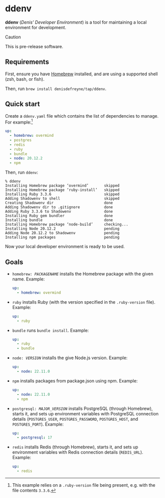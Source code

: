# ddenv

**ddenv** (*Denis’ Developer Environment*) is a tool for maintaining a local environment for development.

> [!CAUTION]
> This is pre-release software.

## Requirements

First, ensure you have [Homebrew](https://brew.sh/) installed, and are using a supported shell (zsh, bash, or fish).

Then, run `brew install denisdefreyne/tap/ddenv`.

## Quick start

Create a `ddenv.yaml` file which contains the list of dependencies to manage. For example:[^ruby-version]

```yaml
up:
  - homebrew: overmind
  - postgres
  - redis
  - ruby
  - bundle
  - node: 20.12.2
  - npm
```

[^ruby-version]: This example relies on a `.ruby-version` file being present, e.g. with the file contents `3.3.6`.

Then, run `ddenv`:

```
% ddenv
Installing Homebrew package ‘overmind’       skipped
Installing Homebrew package ‘ruby-install’   skipped
Installing Ruby 3.3.6                        skipped
Adding Shadowenv to shell                    skipped
Creating Shadowenv dir                       done
Adding Shadowenv dir to .gitignore           done
Adding Ruby 3.3.6 to Shadowenv               done
Installing Ruby gem bundler                  done
Installing bundle                            done
Installing Homebrew package ‘node-build’     checking...
Installing Node 20.12.2                      pending
Adding Node 20.12.2 to Shadowenv             pending
Installing npm packages                      pending
```

Now your local developer environment is ready to be used.

## Goals

-   <code>homebrew: <var>PACKAGENAME</var></code> installs the Homebrew package with the given name. Example:

    ```yaml
    up:
      - homebrew: overmind
    ```

-   <code>ruby</code> installs Ruby (with the version specified in the `.ruby-version` file). Example:

    ```yaml
    up:
      - ruby
    ```

-   <code>bundle</code> runs `bundle install`. Example:

    ```yaml
    up:
      - ruby
      - bundle
    ```

-   <code>node: <var>VERSION</var></code> installs the give Node.js version. Example:

    ```yaml
    up:
      - node: 22.11.0
    ```

-   <code>npm</code> installs packages from package.json using npm. Example:

    ```yaml
    up:
      - node: 22.11.0
      - npm
    ```

-   <code>postgresql: <var>MAJOR_VERSION</var></code> installs PostgreSQL (through Homebrew), starts it, and sets up environment variables with PostgreSQL connection details (`POSTGRES_USER`, `POSTGRES_PASSWORD`, `POSTGRES_HOST`, and `POSTGRES_PORT`). Example:

    ```yaml
    up:
      - postgresql: 17
    ```

-   <code>redis</code> installs Redis (through Homebrew), starts it, and sets up environment variables with Redis connection details (`REDIS_URL`). Example:

    ```yaml
    up:
      - redis
    ```

